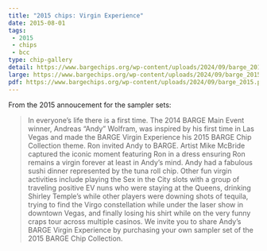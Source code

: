 ```yaml
---
title: "2015 chips: Virgin Experience"
date: 2015-08-01
tags:
 - 2015
 - chips
 - bcc
type: chip-gallery
detail: https://www.bargechips.org/wp-content/uploads/2024/09/barge_2015_details.png
large: https://www.bargechips.org/wp-content/uploads/2024/09/barge_2015.jpg
pdf: https://www.bargechips.org/wp-content/uploads/2024/09/barge_2015.pdf
---
```

		
From the 2015 annoucement for the sampler sets:

> In everyone’s life there is a first time. The 2014 BARGE Main Event winner,
> Andreas &#8220;Andy&#8221; Wolfram, was inspired by his first time in Las
> Vegas and made the BARGE Virgin Experience his 2015 BARGE Chip Collection
> theme. Ron invited Andy to BARGE. Artist Mike McBride captured the iconic
> moment featuring Ron in a dress ensuring Ron remains a virgin forever at
> least in Andy’s mind. Andy had a fabulous sushi dinner represented by the
> tuna roll chip. Other fun virgin activities include playing the Sex in the
> City slots with a group of traveling positive EV nuns who were staying at the
> Queens, drinking Shirley Temple’s while other players were downing shots of
> tequila, trying to find the Virgo constellation while under the laser show in
> downtown Vegas, and finally losing his shirt while on the very funny craps
> tour across multiple casinos. We invite you to share Andy’s BARGE Virgin
> Experience by purchasing your own sampler set of the 2015 BARGE Chip
> Collection.
